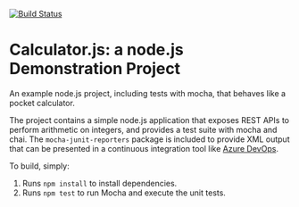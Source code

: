 [![Build Status](https://dev.azure.com/SoloTestOrg/Lab06-Integrating%20External%20Source%20Control/_apis/build/status/Dupo24.az400calculator?branchName=master)](https://dev.azure.com/SoloTestOrg/Lab06-Integrating%20External%20Source%20Control/_build/latest?definitionId=7&branchName=master)  

Calculator.js: a node.js Demonstration Project
==============================================
An example node.js project, including tests with mocha, that behaves like
a pocket calculator.

The project contains a simple node.js application that exposes REST APIs
to perform arithmetic on integers, and provides a test suite with mocha
and chai.  The `mocha-junit-reporters` package is included to provide XML
output that can be presented in a continuous integration tool like
[Azure DevOps](https://azure.com/devops).

To build, simply:

1. Runs `npm install` to install dependencies.
2. Runs `npm test` to run Mocha and execute the unit tests.

